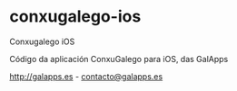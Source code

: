 conxugalego-ios
===============

Conxugalego iOS

Código da aplicación ConxuGalego para iOS, das GalApps

http://galapps.es - contacto@galapps.es